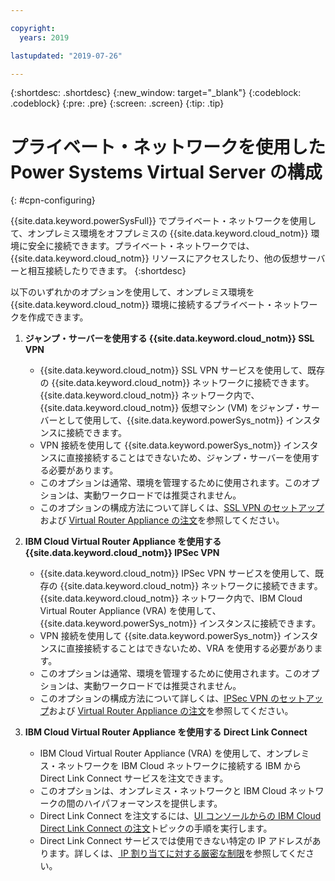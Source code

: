 ```yaml
---

copyright:
  years: 2019

lastupdated: "2019-07-26"

---
```


{:shortdesc: .shortdesc}
{:new_window: target="_blank"}
{:codeblock: .codeblock}
{:pre: .pre}
{:screen: .screen}
{:tip: .tip}

# プライベート・ネットワークを使用した Power Systems Virtual Server の構成
{: #cpn-configuring}

{{site.data.keyword.powerSysFull}} でプライベート・ネットワークを使用して、オンプレミス環境をオフプレミスの {{site.data.keyword.cloud_notm}} 環境に安全に接続できます。プライベート・ネットワークでは、{{site.data.keyword.cloud_notm}} リソースにアクセスしたり、他の仮想サーバーと相互接続したりできます。
{:shortdesc}

以下のいずれかのオプションを使用して、オンプレミス環境を {{site.data.keyword.cloud_notm}} 環境に接続するプライベート・ネットワークを作成できます。

1. **ジャンプ・サーバーを使用する {{site.data.keyword.cloud_notm}} SSL VPN**
   * {{site.data.keyword.cloud_notm}} SSL VPN サービスを使用して、既存の {{site.data.keyword.cloud_notm}} ネットワークに接続できます。{{site.data.keyword.cloud_notm}} ネットワーク内で、{{site.data.keyword.cloud_notm}} 仮想マシン (VM) をジャンプ・サーバーとして使用して、{{site.data.keyword.powerSys_notm}} インスタンスに接続できます。
   * VPN 接続を使用して {{site.data.keyword.powerSys_notm}} インスタンスに直接接続することはできないため、ジャンプ・サーバーを使用する必要があります。
   * このオプションは通常、環境を管理するために使用されます。このオプションは、実動ワークロードでは推奨されません。
   * このオプションの構成方法について詳しくは、[SSL VPN のセットアップ](/docs/infrastructure/iaas-vpn?topic=VPN-setup-ssl-vpn-connections)および [Virtual Router Appliance の注文](/docs/infrastructure/virtual-router-appliance?topic=virtual-router-appliance-getting-started#order-vra)を参照してください。

2. **IBM Cloud Virtual Router Appliance を使用する {{site.data.keyword.cloud_notm}} IPSec VPN**
   * {{site.data.keyword.cloud_notm}} IPSec VPN サービスを使用して、既存の {{site.data.keyword.cloud_notm}} ネットワークに接続できます。{{site.data.keyword.cloud_notm}} ネットワーク内で、IBM Cloud Virtual Router Appliance (VRA) を使用して、{{site.data.keyword.powerSys_notm}} インスタンスに接続できます。
   * VPN 接続を使用して {{site.data.keyword.powerSys_notm}} インスタンスに直接接続することはできないため、VRA を使用する必要があります。
   * このオプションは通常、環境を管理するために使用されます。このオプションは、実動ワークロードでは推奨されません。
   * このオプションの構成方法について詳しくは、[IPSec VPN のセットアップ](/docs/infrastructure/iaas-vpn?topic=VPN-setup-ipsec-vpn)および [Virtual Router Appliance の注文](/docs/infrastructure/virtual-router-appliance?topic=virtual-router-appliance-getting-started#order-vra)を参照してください。

3. **IBM Cloud Virtual Router Appliance を使用する Direct Link Connect**
   * IBM Cloud Virtual Router Appliance (VRA) を使用して、オンプレミス・ネットワークを IBM Cloud ネットワークに接続する IBM から Direct Link Connect サービスを注文できます。
   * このオプションは、オンプレミス・ネットワークと IBM Cloud ネットワークの間のハイパフォーマンスを提供します。
   * Direct Link Connect を注文するには、[UI コンソールからの IBM Cloud Direct Link Connect の注文](/docs/infrastructure/power-iaas?topic=power-iaas-ordering-direct-link-connect)トピックの手順を実行します。
   * Direct Link Connect サービスでは使用できない特定の IP アドレスがあります。詳しくは、[
IP 割り当てに対する厳密な制限](/docs/infrastructure/direct-link?topic=direct-link-configure-ibm-cloud-direct-link#strict-limitations-on-ip-assignments)を参照してください。

